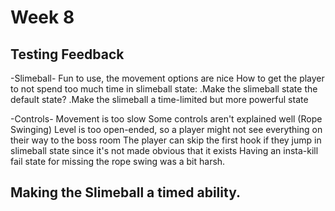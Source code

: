 # Week 8

## Testing Feedback
-Slimeball-
Fun to use, the movement options are nice
How to get the player to not spend too much time in slimeball state:
.Make the slimeball state the default state?
.Make the slimeball a time-limited but more powerful state

-Controls-
Movement is too slow
Some controls aren't explained well (Rope Swinging)
Level is too open-ended, so a player might not see everything on their way to the boss room
The player can skip the first hook if they jump in slimeball state since it's not made obvious that it exists
Having an insta-kill fail state for missing the rope swing was a bit harsh.

## Making the Slimeball a timed ability.
